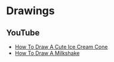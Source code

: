# Drawings
## YouTube
* [How To Draw A Cute Ice Cream Cone](https://www.youtube.com/watch?v=UW6H5dAPuhY)
* [How To Draw A Milkshake](https://www.youtube.com/watch?v=ATEKkx159RY)
